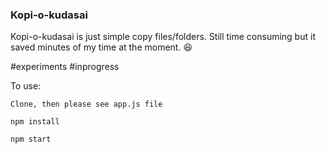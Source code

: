 ### Kopi-o-kudasai

Kopi-o-kudasai is just simple copy files/folders. 
Still time consuming but it saved minutes of my time at the moment. 😆 

#experiments
#inprogress 

To use: 

```
Clone, then please see app.js file 
```

```
npm install
```

```
npm start
```
